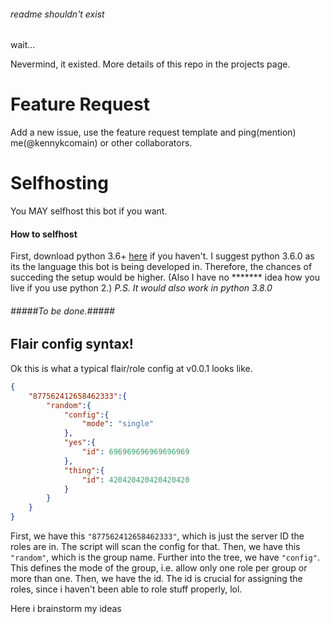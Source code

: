 ###### readme shouldn't exist

wait...






















Nevermind, it existed. More details of this repo in the projects page.

# Feature Request
Add a new issue, use the feature request template and ping(mention) me(@kennykcomain) or other collaborators.

# Selfhosting
You MAY selfhost this bot if you want.
#### How to selfhost
First, download python 3.6+ [here](https://www.python.org/downloads/) if you haven't. I suggest python 3.6.0 as its the language this bot is being developed in. Therefore, the chances of succeding the setup would be higher. (Also I have no \*\*\*\*\*\*\* idea how you live if you use python 2.)
*P.S. It would also work in python 3.8.0*

###### #####To be done.#####
## Flair config syntax!
Ok this is what a typical flair/role config at v0.0.1 looks like.
```json
{
    "877562412658462333":{
        "random":{
            "config":{
                "mode": "single"
            },
            "yes":{
                "id": 696969696969696969
            },
            "thing":{
                "id": 420420420420420420
            }
        }
    }
}
```
First, we have this ``"877562412658462333"``, which is just the server ID the roles are in.
The script will scan the config for that.
Then, we have this ``"random"``, which is the group name.
Further into the tree, we have ``"config"``. This defines the mode of the group, i.e. allow only one role per group or more than one.
Then, we have the id. The id is crucial for assigning the roles, since i haven't been able to role stuff properly, lol.

Here i brainstorm my ideas

